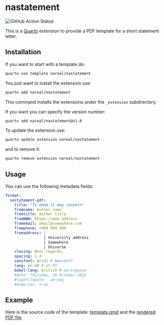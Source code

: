 # nastatement

![GitHub Action Status](https://img.shields.io/github/actions/workflow/status/nareal/nastatement/publish.yml)

This is a [Quarto](https://quarto.org/) extension to provide a PDF template for a short statement letter. 

## Installation

If you want to start with a template do:
```bash
quarto use template nareal/nastatement
```

You just want to install the extension use:
```bash
quarto add nareal/nastatement
```

This command installs the extensions under the `_extension` subdirectory.

If you want you can specify the version number:
```bash
quarto add nareal/nastatement@v1.0
```

To update the extension use:
```bash
quarto update extension nareal/nastatement
```

and to remove it:
```bash
quarto remove extension nareal/nastatement
```

## Usage

You can use the following metadata fields:

```yaml
format: 
  nastatement-pdf:
    title: "To whom it may concern"
    fromname: Author name
    fromtitle: Author title
    fromWWW: https://web.address
    fromemail: email@somewhere.com
    fromphone: +999 999 999
    fromaddress: |
                 | University address
                 | Somewhere
                 | Universe
    closing: Best regards,
    spacing: 1.4
    sansfont: Arial # NewsGotT
    lang: en-GB # pt-PT
    babel-lang: british # portuguese
    #date: Thursday, 18 October 2022
    #logofilepath:  um-eeg
    #keep-tex: true
```

## Example 

Here is the source code of the template: [template.qmd](template.qmd) and the [rendered PDF file](https://nareal.github.io/nastatement/).
